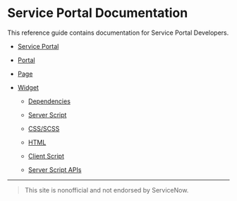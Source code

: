 # Service Portal Documentation
This reference guide contains documentation for Service Portal Developers.

+ [Service Portal](/service_portal.md)

+ [Portal](/portal.md)

+ [Page](/page.md)

+ [Widget](/widget.md)

  - [Dependencies](/Widget_Dependencies.md)

  - [Server Script](/widget_server_script.md)

  - [CSS/SCSS](/widget_css.md)
  
  - [HTML](/widget_html.md)

  - [Client Script](/widget_client_script.md)

  - [Server Script APIs](/widget_server_script_apis.md)


___
>This site is nonofficial and not endorsed by ServiceNow.
